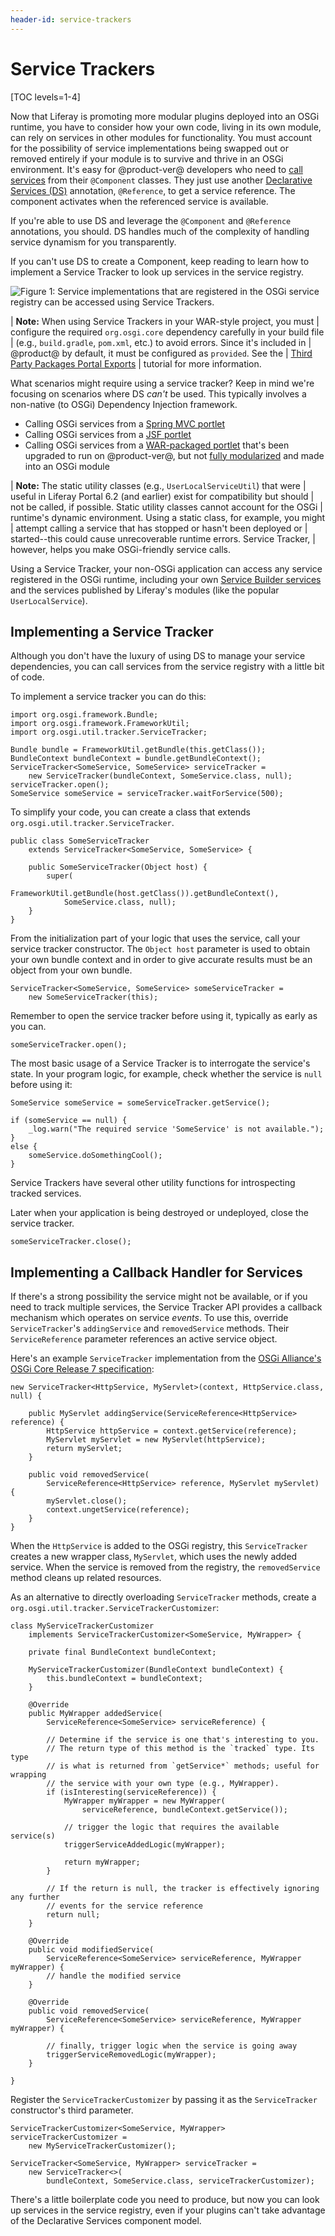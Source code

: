 ```yaml
---
header-id: service-trackers
---
```


# Service Trackers

[TOC levels=1-4]

Now that Liferay is promoting more modular plugins deployed into an OSGi
runtime, you have to consider how your own code, living in its own module, can
rely on services in other modules for functionality. You must account for the
possibility of service implementations being swapped out or removed entirely if
your module is to survive and thrive in an OSGi environment. It's easy for
@product-ver@ developers who need to
[call services](/docs/7-0/tutorials/-/knowledge_base/t/finding-and-invoking-liferay-services)
from their `@Component` classes. They just use another
[Declarative Services (DS)](https://osgi.org/specification/osgi.cmpn/7.0.0/service.component.html)
annotation, `@Reference`, to get a service reference. The component activates
when the referenced service is available. 

If you're able to use DS and leverage the `@Component` and `@Reference`
annotations, you should. DS handles much of the complexity of handling service
dynamism for you transparently.

If you can't use DS to create a Component, keep reading to learn how to
implement a Service Tracker to look up services in the service registry. 

![Figure 1: Service implementations that are registered in the OSGi service registry can be accessed using Service Trackers.](../../images/service-registry.png)

| **Note:** When using Service Trackers in your WAR-style project, you must
| configure the required `org.osgi.core` dependency carefully in your build file
| (e.g., `build.gradle`, `pom.xml`, etc.) to avoid errors. Since it's included in
| @product@ by default, it must be configured as `provided`. See the
| [Third Party Packages Portal Exports](/docs/7-0/reference/-/knowledge_base/r/third-party-packages-portal-exports)
| tutorial for more information.

What scenarios might require using a service tracker? Keep in mind we're
focusing on scenarios where DS *can't* be used. This typically involves a
non-native (to OSGi) Dependency Injection framework.

-   Calling OSGi services from a
    [Spring MVC portlet](/docs/7-0/tutorials/-/knowledge_base/t/spring-mvc)
-   Calling OSGi services from a
    [JSF portlet](/docs/7-0/tutorials/-/knowledge_base/t/jsf-portlets-with-liferay-faces)
-   Calling OSGi services from a
    [WAR-packaged portlet](/docs/7-0/tutorials/-/knowledge_base/t/upgrading-plugins-to-liferay-7)
    that's been upgraded to run on @product-ver@, but not
    [fully modularized](/docs/7-0/tutorials/-/knowledge_base/t/modularizing-an-existing-portlet)
    and made into an OSGi module

| **Note:**  The static utility classes (e.g., `UserLocalServiceUtil`) that were
| useful in Liferay Portal 6.2 (and earlier) exist for compatibility but should
| not be called, if possible.  Static utility classes cannot account for the OSGi
| runtime's dynamic environment. Using a static class, for example, you might
| attempt calling a service that has stopped or hasn't been deployed or
| started--this could cause unrecoverable runtime errors. Service Tracker,
| however, helps you make OSGi-friendly service calls.

Using a Service Tracker, your non-OSGi application can access any service
registered in the OSGi runtime, including your own
[Service Builder services](/docs/7-0/tutorials/-/knowledge_base/t/what-is-service-builder)
and the services published by Liferay's modules (like the popular
`UserLocalService`).

## Implementing a Service Tracker

Although you don't have the luxury of using DS to manage your service
dependencies, you can call services from the service registry with a little bit
of code.

To implement a service tracker you can do this:

    import org.osgi.framework.Bundle;
    import org.osgi.framework.FrameworkUtil;
    import org.osgi.util.tracker.ServiceTracker;

    Bundle bundle = FrameworkUtil.getBundle(this.getClass());
    BundleContext bundleContext = bundle.getBundleContext();
    ServiceTracker<SomeService, SomeService> serviceTracker =
        new ServiceTracker(bundleContext, SomeService.class, null);
    serviceTracker.open();
    SomeService someService = serviceTracker.waitForService(500);

To simplify your code, you can create a class that extends
`org.osgi.util.tracker.ServiceTracker`.

    public class SomeServiceTracker
        extends ServiceTracker<SomeService, SomeService> {

        public SomeServiceTracker(Object host) {
            super(
                FrameworkUtil.getBundle(host.getClass()).getBundleContext(),
                SomeService.class, null);
        }
    }

From the initialization part of your logic that uses the service, call your
service tracker constructor. The `Object host` parameter is used to obtain your
own bundle context and in order to give accurate results must be an object from
your own bundle.

    ServiceTracker<SomeService, SomeService> someServiceTracker =
        new SomeServiceTracker(this);

Remember to open the service tracker before using it, typically as early as you
can. 

    someServiceTracker.open();

The most basic usage of a Service Tracker is to interrogate the service's state.
In your program logic, for example, check whether the service is `null` before
using it:

    SomeService someService = someServiceTracker.getService();

    if (someService == null) {
        _log.warn("The required service 'SomeService' is not available.");
    }
    else {
        someService.doSomethingCool();
    }

Service Trackers have several other utility functions for introspecting tracked
services.

Later when your application is being destroyed or undeployed, close the service
tracker. 

    someServiceTracker.close();

## Implementing a Callback Handler for Services

If there's a strong possibility the service might not be available, or if you
need to track multiple services, the Service Tracker API provides a callback
mechanism which operates on service *events*. To use this, override
`ServiceTracker`'s `addingService` and `removedService` methods. Their
`ServiceReference` parameter references an active service object. 

Here's an example `ServiceTracker` implementation from the
[OSGi Alliance's OSGi Core Release 7 specification](https://osgi.org/specification/osgi.core/7.0.0/util.tracker.html#d0e51991):

    new ServiceTracker<HttpService, MyServlet>(context, HttpService.class, null) {

        public MyServlet addingService(ServiceReference<HttpService> reference) {
            HttpService httpService = context.getService(reference);
            MyServlet myServlet = new MyServlet(httpService);
            return myServlet;
        }

        public void removedService(
            ServiceReference<HttpService> reference, MyServlet myServlet) {
            myServlet.close();
            context.ungetService(reference);
        }
    }

When the `HttpService` is added to the OSGi registry, this `ServiceTracker`
creates a new wrapper class, `MyServlet`, which uses the newly added service.
When the service is removed from the registry, the `removedService` method
cleans up related resources. 

As an alternative to directly overloading `ServiceTracker` methods, create a
`org.osgi.util.tracker.ServiceTrackerCustomizer`: 

    class MyServiceTrackerCustomizer 
        implements ServiceTrackerCustomizer<SomeService, MyWrapper> {
        
        private final BundleContext bundleContext;
        
        MyServiceTrackerCustomizer(BundleContext bundleContext) {
            this.bundleContext = bundleContext;
        }
        
        @Override
        public MyWrapper addedService(
            ServiceReference<SomeService> serviceReference) {
            
            // Determine if the service is one that's interesting to you.
            // The return type of this method is the `tracked` type. Its type 
            // is what is returned from `getService*` methods; useful for wrapping 
            // the service with your own type (e.g., MyWrapper).
            if (isInteresting(serviceReference)) {
                MyWrapper myWrapper = new MyWrapper(
                    serviceReference, bundleContext.getService());
                
                // trigger the logic that requires the available service(s)
                triggerServiceAddedLogic(myWrapper);
                
                return myWrapper;
            }
            
            // If the return is null, the tracker is effectively ignoring any further
            // events for the service reference
            return null;
        }

        @Override
        public void modifiedService(
            ServiceReference<SomeService> serviceReference, MyWrapper myWrapper) {
            // handle the modified service
        }

        @Override
        public void removedService(
            ServiceReference<SomeService> serviceReference, MyWrapper myWrapper) {

            // finally, trigger logic when the service is going away
            triggerServiceRemovedLogic(myWrapper);
    	}

    }

Register the `ServiceTrackerCustomizer` by passing it as the `ServiceTracker`
constructor's third parameter.

    ServiceTrackerCustomizer<SomeService, MyWrapper> serviceTrackerCustomizer =
        new MyServiceTrackerCustomizer();

    ServiceTracker<SomeService, MyWrapper> serviceTracker = 
        new ServiceTracker<>(
        	bundleContext, SomeService.class, serviceTrackerCustomizer);

There's a little boilerplate code you need to produce, but now you can look up
services in the service registry, even if your plugins can't take advantage of
the Declarative Services component model. 
